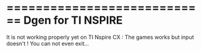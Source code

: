 ============================
Dgen for TI NSPIRE
============================

It is not working properly yet on TI Nspire CX :
The games works but input doesn't !
You can not even exit...